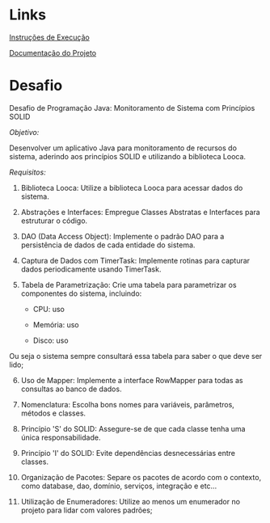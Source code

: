 # Links
[Instruções de Execução](https://github.com/caioarnonii/Desafio-Java/blob/main/run.md)

[Documentação do Projeto](https://github.com/caioarnonii/Desafio-Java/blob/main/Documenta%C3%A7%C3%A3o%20Desafio%20Java.pdf)



# Desafio

Desafio de Programação Java: Monitoramento de Sistema com Princípios SOLID


*Objetivo:*

Desenvolver um aplicativo Java para monitoramento de recursos do sistema, aderindo aos princípios SOLID e utilizando a biblioteca Looca.


*Requisitos:*


1. Biblioteca Looca: Utilize a biblioteca Looca para acessar dados do sistema.

2. Abstrações e Interfaces: Empregue Classes Abstratas e Interfaces para estruturar o código.

3. DAO (Data Access Object): Implemente o padrão DAO para a persistência de dados de cada entidade do sistema.

4. Captura de Dados com TimerTask: Implemente rotinas para capturar dados periodicamente usando TimerTask.

5. Tabela de Parametrização: Crie uma tabela para parametrizar os componentes do sistema, incluindo:

   - CPU: uso

   - Memória: uso

   - Disco: uso

Ou seja o sistema sempre consultará essa tabela para saber o que deve ser lido;

6. Uso de Mapper: Implemente a interface RowMapper para todas as consultas ao banco de dados.

7. Nomenclatura: Escolha bons nomes para variáveis, parâmetros, métodos e classes.

8. Princípio 'S' do SOLID: Assegure-se de que cada classe tenha uma única responsabilidade.

9. Princípio 'I' do SOLID: Evite dependências desnecessárias entre classes.

10. Organização de Pacotes: Separe os pacotes de acordo com o contexto, como database, dao, domínio, serviços, integração e etc...

11. Utilização de Enumeradores: Utilize ao menos um enumerador no projeto para lidar com valores padrões;
